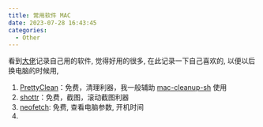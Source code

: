 ```yaml
---
title: 常用软件 MAC
date: 2023-07-28 16:43:45
categories:
  - Other
---
```


看到[大佬](https://tw93.fun/2022-06-25/mac.html)记录自己用的软件, 觉得好用的很多, 在此记录一下自己喜欢的, 以便以后换电脑的时候用, 

1. [PrettyClean](https://www.prettyclean.cc/zh)：免费，清理利器，我一般辅助 [mac-cleanup-sh](https://github.com/mac-cleanup/mac-cleanup-sh) 使用
2. [shottr](https://shottr.cc/)：免费，截图，滚动截图利器
3. [neofetch](https://github.com/dylanaraps/neofetch): 免费, 查看电脑参数, 开机时间
4. 